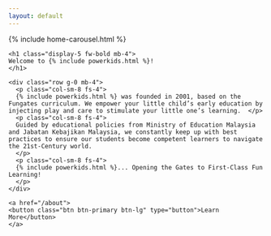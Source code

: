 ```yaml
---
layout: default
---
```


{% include home-carousel.html %}

<!-- <h1 class="m-4 text-center" style="font-size:5em">Welcome to {% include powerkids.html %}!</h1> -->

<div class="p-4 mb-4 rounded-3">
  <div class="container-fluid py-3">

    <h1 class="display-5 fw-bold mb-4">
    Welcome to {% include powerkids.html %}!
    </h1>

    <div class="row g-0 mb-4"> 
      <p class="col-sm-8 fs-4">
      {% include powerkids.html %} was founded in 2001, based on the Fungates curriculum. We empower your little child’s early education by injecting play and care to stimulate your little one’s learning.  </p>
      <p class="col-sm-8 fs-4">
      Guided by educational policies from Ministry of Education Malaysia and Jabatan Kebajikan Malaysia, we constantly keep up with best practices to ensure our students become competent learners to navigate the 21st-Century world.
      </p>
      <p class="col-sm-8 fs-4">
      {% include powerkids.html %}... Opening the Gates to First-Class Fun Learning!
      </p>
    </div>

    <a href="/about">
    <button class="btn btn-primary btn-lg" type="button">Learn More</button>
    </a>

 </div>

</div>
